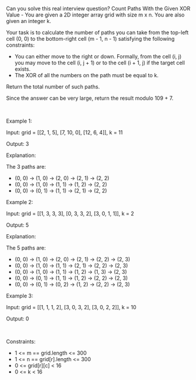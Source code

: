 Can you solve this real interview question? Count Paths With the Given XOR Value - You are given a 2D integer array grid with size m x n. You are also given an integer k.

Your task is to calculate the number of paths you can take from the top-left cell (0, 0) to the bottom-right cell (m - 1, n - 1) satisfying the following constraints:

 * You can either move to the right or down. Formally, from the cell (i, j) you may move to the cell (i, j + 1) or to the cell (i + 1, j) if the target cell exists.
 * The XOR of all the numbers on the path must be equal to k.

Return the total number of such paths.

Since the answer can be very large, return the result modulo 109 + 7.

 

Example 1:

Input: grid = [[2, 1, 5], [7, 10, 0], [12, 6, 4]], k = 11

Output: 3

Explanation: 

The 3 paths are:

 * (0, 0) → (1, 0) → (2, 0) → (2, 1) → (2, 2)
 * (0, 0) → (1, 0) → (1, 1) → (1, 2) → (2, 2)
 * (0, 0) → (0, 1) → (1, 1) → (2, 1) → (2, 2)

Example 2:

Input: grid = [[1, 3, 3, 3], [0, 3, 3, 2], [3, 0, 1, 1]], k = 2

Output: 5

Explanation:

The 5 paths are:

 * (0, 0) → (1, 0) → (2, 0) → (2, 1) → (2, 2) → (2, 3)
 * (0, 0) → (1, 0) → (1, 1) → (2, 1) → (2, 2) → (2, 3)
 * (0, 0) → (1, 0) → (1, 1) → (1, 2) → (1, 3) → (2, 3)
 * (0, 0) → (0, 1) → (1, 1) → (1, 2) → (2, 2) → (2, 3)
 * (0, 0) → (0, 1) → (0, 2) → (1, 2) → (2, 2) → (2, 3)

Example 3:

Input: grid = [[1, 1, 1, 2], [3, 0, 3, 2], [3, 0, 2, 2]], k = 10

Output: 0

 

Constraints:

 * 1 <= m == grid.length <= 300
 * 1 <= n == grid[r].length <= 300
 * 0 <= grid[r][c] < 16
 * 0 <= k < 16